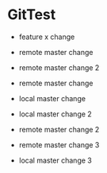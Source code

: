 # GitTest

- feature x change
- remote master change
- remote master change 2

- remote master change
- local master change

- local master change 2
- remote master change 2

- remote master change 3
- local master change 3
